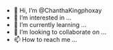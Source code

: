 - 👋 Hi, I’m @ChanthaKingphoxay
- 👀 I’m interested in ...
- 🌱 I’m currently learning ...
- 💞️ I’m looking to collaborate on ...
- 📫 How to reach me ...

<!---
ChanthaKingphoxay/ChanthaKingphoxay is a ✨ special ✨ repository because its `README.md` (this file) appears on your GitHub profile.
You can click the Preview link to take a look at your changes.
--->
